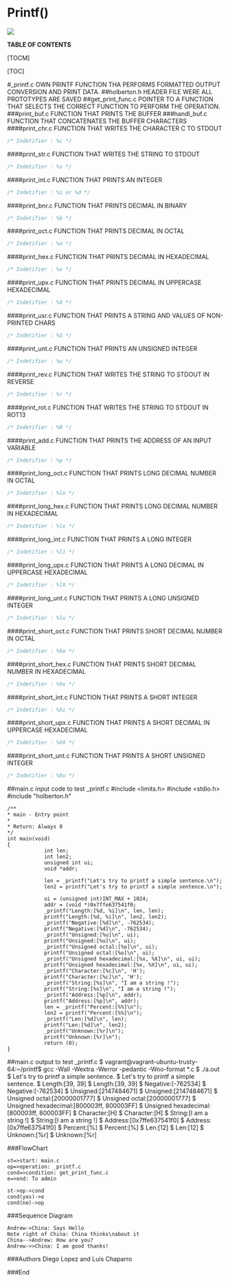 # Printf()

![](https://www.holbertonschool.com/holberton-logo.png)

**TABLE OF CONTENTS**

[TOCM]

[TOC]

#_printf.c
OWN PRINTF FUNCTION THA PERFORMS FORMATTED OUTPUT CONVERSION AND PRINT DATA.
##holberton.h
HEADER FILE WERE ALL PROTOTYPES ARE SAVED
##get_print_func.c
POINTER TO A FUNCTION THAT SELECTS THE CORRECT FUNCTION TO PERFORM THE OPERATION.
###print_buf.c
FUNCTION THAT PRINTS THE BUFFER
###handl_buf.c
FUNCTION THAT CONCATENATES THE BUFFER CHARACTERS
####print_chr.c
FUNCTION THAT WRITES THE CHARACTER C TO STDOUT
```c
/* Indetifier : %c */
```
####print_str.c
FUNCTION THAT WRITES THE STRING TO STDOUT
```c
/* Indetifier : %s */
```
####print_int.c
FUNCTION THAT PRINTS AN INTEGER
```c
/* Indetifier : %i or %d */
```
####print_bnr.c
FUNCTION THAT PRINTS DECIMAL IN BINARY
```c
/* Indetifier : %b */
```
####print_oct.c
FUNCTION THAT PRINTS DECIMAL IN OCTAL
```c
/* Indetifier : %o */
```
####print_hex.c
FUNCTION THAT PRINTS DECIMAL IN HEXADECIMAL
```c
/* Indetifier : %x */
```
####print_upx.c
FUNCTION THAT PRINTS DECIMAL IN UPPERCASE HEXADECIMAL
```c
/* Indetifier : %X */
```
####print_usr.c
FUNCTION THAT PRINTS A STRING AND VALUES OF NON-PRINTED CHARS
```c
/* Indetifier : %S */
```
####print_unt.c
FUNCTION THAT PRINTS AN UNSIGNED INTEGER
```c
/* Indetifier : %u */
```
####print_rev.c
FUNCTION THAT WRITES THE STRING TO STDOUT IN REVERSE
```c
/* Indetifier : %r */
```
####print_rot.c
FUNCTION THAT WRITES THE STRING TO STDOUT IN ROT13
```c
/* Indetifier : %R */
```
####print_add.c
FUNCTION THAT PRINTS THE ADDRESS OF AN INPUT VARIABLE
```c
/* Indetifier : %p */
```
####print_long_oct.c
FUNCTION THAT PRINTS LONG DECIMAL NUMBER IN OCTAL
```c
/* Indetifier : %lo */
```
####print_long_hex.c
FUNCTION THAT PRINTS LONG DECIMAL NUMBER IN HEXADECIMAL
```c
/* Indetifier : %lx */
```
####print_long_int.c
FUNCTION THAT PRINTS  A LONG INTEGER
```c
/* Indetifier : %li */
```
####print_long_upx.c
FUNCTION THAT PRINTS A LONG DECIMAL IN UPPERCASE HEXADECIMAL
```c
/* Indetifier : %lX */
```
####print_long_unt.c
FUNCTION THAT PRINTS A LONG UNSIGNED INTEGER
```c
/* Indetifier : %lu */
```
####print_short_oct.c
FUNCTION THAT PRINTS SHORT DECIMAL NUMBER IN OCTAL
```c
/* Indetifier : %ho */
```
####print_short_hex.c
FUNCTION THAT PRINTS SHORT DECIMAL NUMBER IN HEXADECIMAL
```c
/* Indetifier : %hx */
```
####print_short_int.c
FUNCTION THAT PRINTS  A SHORT INTEGER
```c
/* Indetifier : %hi */
```
####print_short_upx.c
FUNCTION THAT PRINTS A SHORT DECIMAL IN UPPERCASE HEXADECIMAL
```c
/* Indetifier : %hX */
```
####print_short_unt.c
FUNCTION THAT PRINTS A SHORT UNSIGNED INTEGER
```c
/* Indetifier : %hu */
```
##main.c input code to test _printf.c
	#include <limits.h>
	#include <stdio.h>
	#include "holberton.h"

	/**
 	* main - Entry point
 	*
 	* Return: Always 0
 	*/
	int main(void)
	{
				int len;
				int len2;
				unsigned int ui;
				void *addr;

				len = _printf("Let's try to printf a simple sentence.\n");
				len2 = printf("Let's try to printf a simple sentence.\n");

				ui = (unsigned int)INT_MAX + 1024;
				addr = (void *)0x7ffe637541f0;
				_printf("Length:[%d, %i]\n", len, len);
				printf("Length:[%d, %i]\n", len2, len2);
				_printf("Negative:[%d]\n", -762534);
				printf("Negative:[%d]\n", -762534);
				_printf("Unsigned:[%u]\n", ui);
				printf("Unsigned:[%u]\n", ui);
				_printf("Unsigned octal:[%o]\n", ui);
				printf("Unsigned octal:[%o]\n", ui);
				_printf("Unsigned hexadecimal:[%x, %X]\n", ui, ui);
				printf("Unsigned hexadecimal:[%x, %X]\n", ui, ui);
				_printf("Character:[%c]\n", 'H');
				printf("Character:[%c]\n", 'H');
				_printf("String:[%s]\n", "I am a string !");
				printf("String:[%s]\n", "I am a string !");
				_printf("Address:[%p]\n", addr);
				printf("Address:[%p]\n", addr);
				len = _printf("Percent:[%%]\n");
				len2 = printf("Percent:[%%]\n");
				_printf("Len:[%d]\n", len);
				printf("Len:[%d]\n", len2);
				_printf("Unknown:[%r]\n");
				printf("Unknown:[%r]\n");
				return (0);
	}
##main.c output to test _printf.c
$ vagrant@vagrant-ubuntu-trusty-64:~/printf$ gcc -Wall -Wextra -Werror -pedantic -Wno-format *.c
$ ./a.out
$ Let's try to printf a simple sentence.
$ Let's try to printf a simple sentence.
$ Length:[39, 39]
$ Length:[39, 39]
$ Negative:[-762534]
$ Negative:[-762534]
$ Unsigned:[2147484671]
$ Unsigned:[2147484671]
$ Unsigned octal:[20000001777]
$ Unsigned octal:[20000001777]
$ Unsigned hexadecimal:[800003ff, 800003FF]
$ Unsigned hexadecimal:[800003ff, 800003FF]
$ Character:[H]
$ Character:[H]
$ String:[I am a string !]
$ String:[I am a string !]
$ Address:[0x7ffe637541f0]
$ Address:[0x7ffe637541f0]
$ Percent:[%]
$ Percent:[%]
$ Len:[12]
$ Len:[12]
$ Unknown:[%r]
$ Unknown:[%r]

                
###FlowChart

```flow
st=>start: main.c
op=>operation: _printf.c
cond=>condition: get_print_func.c
e=>end: To admin

st->op->cond
cond(yes)->e
cond(no)->op
```

###Sequence Diagram
                    
```seq
Andrew->China: Says Hello 
Note right of China: China thinks\nabout it 
China-->Andrew: How are you? 
Andrew->>China: I am good thanks!
```

###Authors
Diego Lopez and Luis Chaparro

###End
